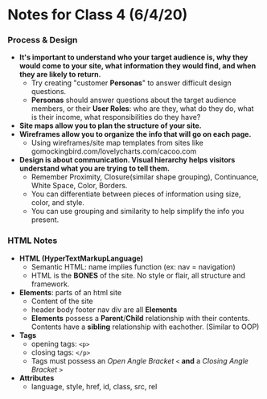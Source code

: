 # Notes for Class 4 (6/4/20)
### Process & Design

+ **It's important to understand who your target audience is, why they would come to your site, what information they would find, and when they are likely to return.**
  - Try creating "customer **Personas**" to answer difficult design questions.
  - **Personas** should answer questions about the target audience members, or their **User Roles**: who are they, what do they do, what is their income, what responsibilities do they have?
+ **Site maps allow you to plan the structure of your site.**  
+ **Wireframes allow you to organize the info that will go on each page.**
  - Using wireframes/site map templates from sites like gomockingbird.com/lovelycharts.com/cacoo.com
+ **Design is about communication. Visual hierarchy helps visitors understand what you are trying to tell them.**
  - Remember Proximity, Closure(similar shape grouping), Continuance, White Space, Color, Borders.
  - You can differentiate between pieces of information using size, color, and style.
  - You can use grouping and similarity to help simplify the info you present.
  
### HTML Notes
+ **HTML (HyperTextMarkupLanguage)**
  - Semantic HTML: name implies function (ex: nav = navigation)
  - HTML is the **BONES** of the site. No style or flair, all structure and framework.
 +  **Elements**: parts of an html site
    - Content of the site
    - header body footer nav div are all **Elements**
    - **Elements** possess a **Parent**/**Child** relationship with their contents. Contents have a **sibling** relationship with eachother. (Similar to OOP)
  + **Tags**
    - opening tags: `<p>`
    - closing tags: `</p>`
    - Tags must possess an *Open Angle Bracket* `<` **and** a *Closing Angle Bracket* `>`
  + **Attributes**
    - language, style, href, id, class, src, rel
